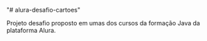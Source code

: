 "# alura-desafio-cartoes" 

Projeto desafio proposto em umas dos cursos da formação Java da plataforma Alura.
